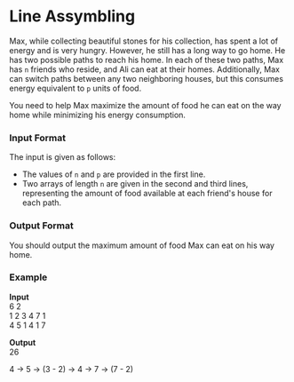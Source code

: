 # Line Assymbling

Max, while collecting beautiful stones for his collection, has spent a lot of energy and is very hungry. However, he still has a long way to go home. He has two possible paths to reach his home. In each of these two paths, Max has `n` friends who reside, and Ali can eat at their homes. Additionally, Max can switch paths between any two neighboring houses, but this consumes energy equivalent to `p` units of food.

You need to help Max maximize the amount of food he can eat on the way home while minimizing his energy consumption.

### Input Format

The input is given as follows:

- The values of `n` and `p` are provided in the first line.
- Two arrays of length `n` are given in the second and third lines, representing the amount of food available at each friend's house for each path.

### Output Format

You should output the maximum amount of food Max can eat on his way home.

### Example

**Input**  
6 2  
1 2 3 4 7 1  
4 5 1 4 1 7  

**Output**  
26  

4 -> 5 -> (3 - 2) -> 4 -> 7 -> (7 - 2)
